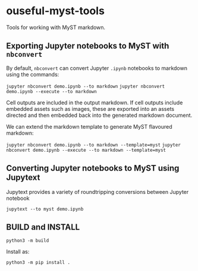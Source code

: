# ouseful-myst-tools

Tools for working with MyST markdown.

## Exporting Jupyter notebooks to MyST with `nbconvert`

By default, `nbconvert` can convert Jupyter `.ipynb` notebooks to markdown using the commands:

`jupyter nbconvert demo.ipynb --to markdown`
`jupyter nbconvert demo.ipynb --execute --to markdown`

Cell outputs are included in the output markdown. If cell outputs include embedded assets such as images, these are exported into an assets directed and then embedded back into the generated markdown document.

We can extend the markdown template to generate MyST flavoured markdown:

`jupyter nbconvert demo.ipynb --to markdown --template=myst`
`jupyter nbconvert demo.ipynb --execute --to markdown --template=myst`

## Converting Jupyter notebooks to MyST using Jupytext

Jupytext provides a variety of roundtripping conversions between Jupyter notebook

`jupytext --to myst demo.ipynb `

## BUILD and INSTALL

`python3 -m build`

Install as:

`python3 -m pip install .`
